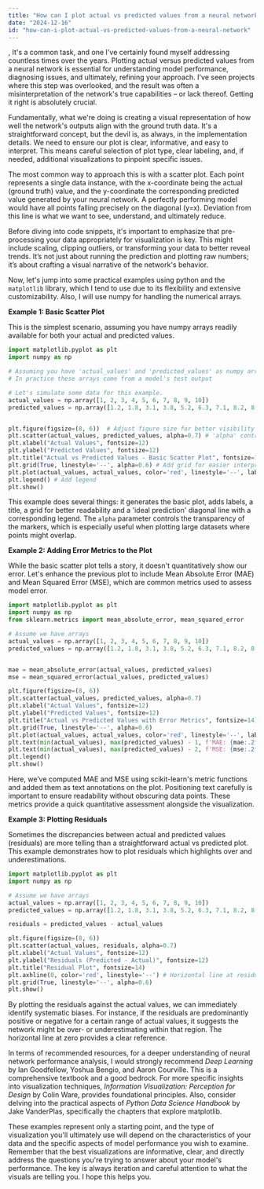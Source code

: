 ```yaml
---
title: "How can I plot actual vs predicted values from a neural network?"
date: "2024-12-16"
id: "how-can-i-plot-actual-vs-predicted-values-from-a-neural-network"
---
```


,  It's a common task, and one I've certainly found myself addressing countless times over the years. Plotting actual versus predicted values from a neural network is essential for understanding model performance, diagnosing issues, and ultimately, refining your approach. I've seen projects where this step was overlooked, and the result was often a misinterpretation of the network's true capabilities – or lack thereof. Getting it right is absolutely crucial.

Fundamentally, what we're doing is creating a visual representation of how well the network's outputs align with the ground truth data. It's a straightforward concept, but the devil is, as always, in the implementation details. We need to ensure our plot is clear, informative, and easy to interpret. This means careful selection of plot type, clear labeling, and, if needed, additional visualizations to pinpoint specific issues.

The most common way to approach this is with a scatter plot. Each point represents a single data instance, with the x-coordinate being the actual (ground truth) value, and the y-coordinate the corresponding predicted value generated by your neural network. A perfectly performing model would have all points falling precisely on the diagonal (y=x). Deviation from this line is what we want to see, understand, and ultimately reduce.

Before diving into code snippets, it's important to emphasize that pre-processing your data appropriately for visualization is key. This might include scaling, clipping outliers, or transforming your data to better reveal trends. It’s not just about running the prediction and plotting raw numbers; it’s about crafting a visual narrative of the network's behavior.

Now, let's jump into some practical examples using python and the `matplotlib` library, which I tend to use due to its flexibility and extensive customizability. Also, I will use numpy for handling the numerical arrays.

**Example 1: Basic Scatter Plot**

This is the simplest scenario, assuming you have numpy arrays readily available for both your actual and predicted values.

```python
import matplotlib.pyplot as plt
import numpy as np

# Assuming you have 'actual_values' and 'predicted_values' as numpy arrays
# In practice these arrays come from a model's test output

# Let's simulate some data for this example.
actual_values = np.array([1, 2, 3, 4, 5, 6, 7, 8, 9, 10])
predicted_values = np.array([1.2, 1.8, 3.1, 3.8, 5.2, 6.3, 7.1, 8.2, 8.8, 10.1])


plt.figure(figsize=(8, 6))  # Adjust figure size for better visibility
plt.scatter(actual_values, predicted_values, alpha=0.7) # 'alpha' controls transparency
plt.xlabel("Actual Values", fontsize=12)
plt.ylabel("Predicted Values", fontsize=12)
plt.title("Actual vs Predicted Values - Basic Scatter Plot", fontsize=14)
plt.grid(True, linestyle='--', alpha=0.6) # Add grid for easier interpretation
plt.plot(actual_values, actual_values, color='red', linestyle='--', label='Ideal Prediction')  # Diagonal line
plt.legend() # Add legend
plt.show()
```

This example does several things: it generates the basic plot, adds labels, a title, a grid for better readability and a 'ideal prediction' diagonal line with a corresponding legend. The `alpha` parameter controls the transparency of the markers, which is especially useful when plotting large datasets where points might overlap.

**Example 2: Adding Error Metrics to the Plot**

While the basic scatter plot tells a story, it doesn't quantitatively show our error. Let's enhance the previous plot to include Mean Absolute Error (MAE) and Mean Squared Error (MSE), which are common metrics used to assess model error.

```python
import matplotlib.pyplot as plt
import numpy as np
from sklearn.metrics import mean_absolute_error, mean_squared_error

# Assume we have arrays
actual_values = np.array([1, 2, 3, 4, 5, 6, 7, 8, 9, 10])
predicted_values = np.array([1.2, 1.8, 3.1, 3.8, 5.2, 6.3, 7.1, 8.2, 8.8, 10.1])


mae = mean_absolute_error(actual_values, predicted_values)
mse = mean_squared_error(actual_values, predicted_values)

plt.figure(figsize=(8, 6))
plt.scatter(actual_values, predicted_values, alpha=0.7)
plt.xlabel("Actual Values", fontsize=12)
plt.ylabel("Predicted Values", fontsize=12)
plt.title("Actual vs Predicted Values with Error Metrics", fontsize=14)
plt.grid(True, linestyle='--', alpha=0.6)
plt.plot(actual_values, actual_values, color='red', linestyle='--', label='Ideal Prediction')
plt.text(min(actual_values), max(predicted_values) - 1, f'MAE: {mae:.2f}', fontsize=10, bbox=dict(facecolor='white', alpha=0.5)) # Add text with formatted metrics
plt.text(min(actual_values), max(predicted_values) - 2, f'MSE: {mse:.2f}', fontsize=10, bbox=dict(facecolor='white', alpha=0.5))
plt.legend()
plt.show()

```

Here, we’ve computed MAE and MSE using scikit-learn's metric functions and added them as text annotations on the plot. Positioning text carefully is important to ensure readability without obscuring data points. These metrics provide a quick quantitative assessment alongside the visualization.

**Example 3: Plotting Residuals**

Sometimes the discrepancies between actual and predicted values (residuals) are more telling than a straightforward actual vs predicted plot. This example demonstrates how to plot residuals which highlights over and underestimations.

```python
import matplotlib.pyplot as plt
import numpy as np

# Assume we have arrays
actual_values = np.array([1, 2, 3, 4, 5, 6, 7, 8, 9, 10])
predicted_values = np.array([1.2, 1.8, 3.1, 3.8, 5.2, 6.3, 7.1, 8.2, 8.8, 10.1])

residuals = predicted_values - actual_values

plt.figure(figsize=(8, 6))
plt.scatter(actual_values, residuals, alpha=0.7)
plt.xlabel("Actual Values", fontsize=12)
plt.ylabel("Residuals (Predicted - Actual)", fontsize=12)
plt.title("Residual Plot", fontsize=14)
plt.axhline(0, color='red', linestyle='--') # Horizontal line at residual = 0
plt.grid(True, linestyle='--', alpha=0.6)
plt.show()
```

By plotting the residuals against the actual values, we can immediately identify systematic biases. For instance, if the residuals are predominantly positive or negative for a certain range of actual values, it suggests the network might be over- or underestimating within that region. The horizontal line at zero provides a clear reference.

In terms of recommended resources, for a deeper understanding of neural network performance analysis, I would strongly recommend *Deep Learning* by Ian Goodfellow, Yoshua Bengio, and Aaron Courville. This is a comprehensive textbook and a good bedrock. For more specific insights into visualization techniques, *Information Visualization: Perception for Design* by Colin Ware, provides foundational principles. Also, consider delving into the practical aspects of *Python Data Science Handbook* by Jake VanderPlas, specifically the chapters that explore matplotlib.

These examples represent only a starting point, and the type of visualization you'll ultimately use will depend on the characteristics of your data and the specific aspects of model performance you wish to examine. Remember that the best visualizations are informative, clear, and directly address the questions you're trying to answer about your model's performance. The key is always iteration and careful attention to what the visuals are telling you. I hope this helps you.
